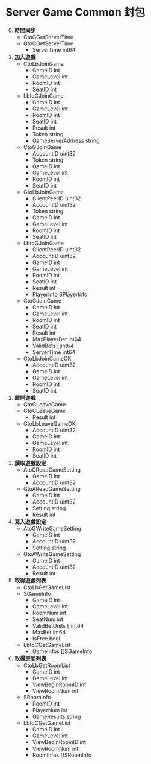Server Game Common 封包
=========================
0. **時間同步**
	- CtoGGetServerTime
	- GtoCGetServerTime
		- ServerTime int64
0. **加入遊戲**
	- CtoLbJoinGame
		- GameID    int
		- GameLevel int
		- RoomID    int
		- SeatID    int
	- LbtoCJoinGame
		- GameID            int
		- GameLevel         int
		- RoomID            int
		- SeatID            int
		- Result            int
		- Token             string
		- GameServerAddress string
	- CtoGJoinGame
		- AccountID uint32
		- Token     string
		- GameID    int
		- GameLevel int
		- RoomID    int
		- SeatID    int
	- GtoLbJoinGame
		- ClientPeerID uint32
		- AccountID    uint32
		- Token        string
		- GameID       int
		- GameLevel    int
		- RoomID       int
		- SeatID       int
	- LbtoGJoinGame
		- ClientPeerID uint32
		- AccountID    uint32
		- GameID       int
		- GameLevel    int
		- RoomID       int
		- SeatID       int
		- Result       int
		- PlayerInfo   SPlayerInfo
	- GtoCJoinGame
		- GameID       int
		- GameLevel    int
		- RoomID       int
		- SeatID       int
		- Result       int
		- MaxPlayerBet int64
		- ValidBets    []int64
		- ServerTime   int64
	- GtoLbJoinGameOK
		- AccountID uint32
		- GameID    int
		- GameLevel int
		- RoomID    int
		- SeatID    int
0. **離開遊戲**
	- CtoGLeaveGame
	- GtoCLeaveGame
		- Result int
	- GtoLbLeaveGameOK
		- AccountID uint32
		- GameID    int
		- GameLevel int
		- RoomID    int
		- SeatID    int
0. **讀取遊戲設定**
	- AtoGReadGameSetting
		- GameID    int
		- AccountID uint32
	- GtoAReadGameSetting
		- GameID    int
		- AccountID uint32
		- Setting   string
		- Result    int
0. **寫入遊戲設定**
	- AtoGWriteGameSetting
		- GameID    int
		- AccountID uint32
		- Setting   string
	- GtoAWriteGameSetting
		- GameID    int
		- AccountID uint32
		- Result    int
0. **取得遊戲列表**
	- CtoLbGetGameList
	- SGameInfo
		- GameID        int
		- GameLevel     int
		- RoomNum       int
		- SeatNum       int
		- ValidBetUnits []int64
		- MaxBet        int64
		- IsFree        bool
	- LbtoCGetGameList
		- GameInfos []SGameInfo
0. **取得房間列表**
	- CtoLbGetRoomList
		- GameID          int
		- GameLevel       int
		- ViewBeginRoomID int
		- ViewRoomNum     int
	- SRoomInfo
		- RoomID      int
		- PlayerNum   int
		- GameResults string
	- LbtoCGetGameList
		- GameID          int
		- GameLevel       int
		- ViewBeginRoomID int
		- ViewRoomNum     int
		- RoomInfos       []SRoomInfo